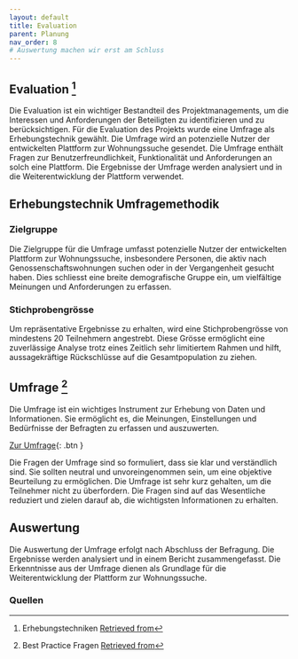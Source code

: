 ```yaml
---
layout: default
title: Evaluation
parent: Planung
nav_order: 8
# Auswertung machen wir erst am Schluss
---
```


## Evaluation [^1]

Die Evaluation ist ein wichtiger Bestandteil des Projektmanagements, um die Interessen und Anforderungen der Beteiligten zu identifizieren und zu berücksichtigen.
Für die Evaluation des Projekts wurde eine Umfrage als Erhebungstechnik gewählt. Die Umfrage wird an potenzielle Nutzer der entwickelten Plattform zur Wohnungssuche gesendet.
Die Umfrage enthält Fragen zur Benutzerfreundlichkeit, Funktionalität und Anforderungen an solch eine Plattform.
Die Ergebnisse der Umfrage werden analysiert und in die Weiterentwicklung der Plattform verwendet.

## Erhebungstechnik Umfragemethodik

### Zielgruppe

Die Zielgruppe für die Umfrage umfasst potenzielle Nutzer der entwickelten Plattform zur Wohnungssuche, insbesondere Personen, die aktiv nach Genossenschaftswohnungen suchen oder in der Vergangenheit gesucht haben.
Dies schliesst eine breite demografische Gruppe ein, um vielfältige Meinungen und Anforderungen zu erfassen.

### Stichprobengrösse

Um repräsentative Ergebnisse zu erhalten, wird eine Stichprobengrösse von mindestens 20 Teilnehmern angestrebt. 
Diese Grösse ermöglicht eine zuverlässige Analyse trotz eines Zeitlich sehr limitiertem Rahmen und hilft, aussagekräftige Rückschlüsse auf die Gesamtpopulation zu ziehen.

## Umfrage [^2]

Die Umfrage ist ein wichtiges Instrument zur Erhebung von Daten und Informationen. Sie ermöglicht es, die Meinungen, Einstellungen und Bedürfnisse der Befragten zu erfassen und auszuwerten.

[Zur Umfrage](https://forms.office.com/e/PR0WmSXgww?origin=lprLink){: .btn }

Die Fragen der Umfrage sind so formuliert, dass sie klar und verständlich sind. Sie sollten neutral und unvoreingenommen sein, um eine objektive Beurteilung zu ermöglichen.
Die Umfrage ist sehr kurz gehalten, um die Teilnehmer nicht zu überfordern. Die Fragen sind auf das Wesentliche reduziert und zielen darauf ab, die wichtigsten Informationen zu erhalten.

## Auswertung

Die Auswertung der Umfrage erfolgt nach Abschluss der Befragung. Die Ergebnisse werden analysiert und in einem Bericht zusammengefasst.
Die Erkenntnisse aus der Umfrage dienen als Grundlage für die Weiterentwicklung der Plattform zur Wohnungssuche.

### Quellen

[^1]: Erhebungstechniken [Retrieved from](https://www.orghandbuch.de/Webs/OHB/DE/Organisationshandbuch/6_MethodenTechniken/61_Erhebungstechniken/613_Fragebogen/fragebogen-node.html)
[^2]: Best Practice Fragen [Retrieved from](https://de.surveymonkey.com/learn/survey-best-practices/online-questionnaires/)
